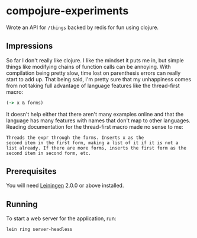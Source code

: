 # compojure-experiments

Wrote an API for `/things` backed by redis for fun using clojure. 

## Impressions

So far I don't really like clojure. I like the mindset it puts me in, but simple things like modifying chains of function calls can be annoying. With compilation being pretty slow, time lost on parenthesis errors can really start to add up. That being said, I'm pretty sure that my unhappiness comes from not taking full advantage of language features like the thread-first macro:

```clojure
(-> x & forms)
```

It doesn't help either that there aren't many examples online and that the language has many features with names that don't map to other languages. Reading documentation for the thread-first macro made no sense to me:

	Threads the expr through the forms. Inserts x as the
	second item in the first form, making a list of it if it is not a
	list already. If there are more forms, inserts the first form as the
	second item in second form, etc.

## Prerequisites

You will need [Leiningen][] 2.0.0 or above installed.

[leiningen]: https://github.com/technomancy/leiningen

## Running

To start a web server for the application, run:

    lein ring server-headless
